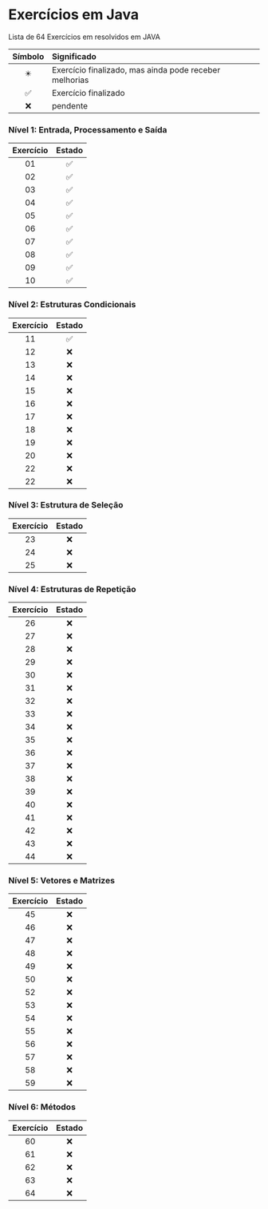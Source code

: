# Exercícios em Java 

Lista de 64 Exercícios em resolvidos em JAVA 

| Símbolo  | Significado |
| :---------------: | :--------------- |
| :eight_pointed_black_star: | Exercício finalizado, mas ainda pode receber melhorias |
| :white_check_mark: | Exercício finalizado |
| :x: | pendente |

### Nível 1: Entrada, Processamento e Saída
| Exercício  | Estado |
| :---------------: | :---------------: |
| 01 | :white_check_mark: |
| 02 | :white_check_mark: |
| 03 | :white_check_mark: |
| 04 | :white_check_mark: |
| 05 | :white_check_mark: |
| 06 | :white_check_mark: |
| 07 | :white_check_mark: |
| 08 | :white_check_mark: |
| 09 | :white_check_mark: |
| 10 | :white_check_mark: |

### Nível 2: Estruturas Condicionais
| Exercício  | Estado |
| :---------------: | :---------------: |
| 11 | :white_check_mark: |
| 12 | :x: |
| 13 | :x: |
| 14 | :x: |
| 15 | :x: |
| 16 | :x: |
| 17 | :x: |
| 18 | :x: |
| 19 | :x: |
| 20 | :x: |
| 22 | :x: |
| 22 | :x: |


### Nível 3: Estrutura de Seleção
| Exercício  | Estado |
| :---------------: | :---------------: |
| 23 | :x: |
| 24 | :x: |
| 25 | :x: |

### Nível 4: Estruturas de Repetição
| Exercício  | Estado |
| :---------------: | :---------------: |
| 26 | :x: |
| 27 | :x: |
| 28 | :x: |
| 29 | :x: |
| 30 | :x: |
| 31 | :x: |
| 32 | :x: |
| 33 | :x: |
| 34 | :x: |
| 35 | :x: |
| 36 | :x: |
| 37 | :x: |
| 38 | :x: |
| 39 | :x: |
| 40 | :x: |
| 41 | :x: |
| 42 | :x: |
| 43 | :x: |
| 44 | :x: |

### Nível 5: Vetores e Matrizes
| Exercício  | Estado |
| :---------------: | :---------------: |
| 45 | :x: |
| 46 | :x: |
| 47 | :x: |
| 48 | :x: |
| 49 | :x: |
| 50 | :x: |
| 52 | :x: |
| 53 | :x: |
| 54 | :x: |
| 55 | :x: |
| 56 | :x: |
| 57 | :x: |
| 58 | :x: |
| 59 | :x: |

### Nível 6: Métodos
| Exercício  | Estado |
| :---------------: | :---------------: |
| 60 | :x: |
| 61 | :x: |
| 62 | :x: |
| 63 | :x: |
| 64 | :x: |